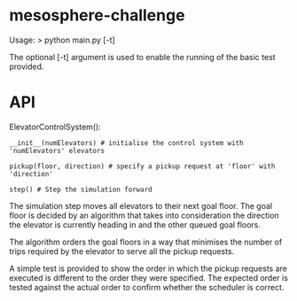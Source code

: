 # mesosphere-challenge

Usage: > python main.py [-t]

The optional [-t] argument is used to enable the running of the basic test provided.

API
=======

ElevatorControlSystem():

	__init__(numElevators) # initialise the control system with 'numElevators' elevators
	
	pickup(floor, direction) # specify a pickup request at 'floor' with 'direction'
	
	step() # Step the simulation forward
	
	
The simulation step moves all elevators to their next goal floor. The goal floor is decided by
an algorithm that takes into consideration the direction the elevator is currently heading in 
and the other queued goal floors. 

The algorithm orders the goal floors in a way that minimises the number of trips required by 
the elevator to serve all the pickup requests.

A simple test is provided to show the order in which the pickup requests are executed is different
to the order they were specified. The expected order is tested against the actual order to confirm
whether the scheduler is correct.


